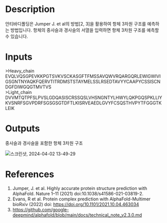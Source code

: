 # Description 

안티바디폴딩은 Jumper J. et al의 방법[2, 3]을 활용하여 항체 3차원 구조를 예측하는 방법입니다. 항체의 중사슬과 경사슬의 서열을 입력하면 항체 3차원 구조를 예측할 수 있습니다. 

# Inputs
\>Heavy_chain <br>
EVQLVQSGPEVKKPGTSVKVSCKASGFTFMSSAVQWVRQARGQRLEWIGWIVIGSGNTNYAQKFQERVTITRDMSTSTAYMELSSLRSEDTAVYYCAAPYCSSISCNDGFDIWGQGTMVTVS <br>
\>Light_chain <br>
DVVMTQTPFSLPVSLGDQASISCRSSQSLVHSNGNTYLHWYLQKPGQSPKLLIYKVSNRFSGVPDRFSGSGSGTDFTLKISRVEAEDLGVYFCSQSTHVPYTFGGGTKLEIK

# Outputs

중사슬과 경사슬을 포함한 항체 3차원 구조

![스크린샷, 2024-04-02 13-49-29](https://github.com/arontier/ad3-tutorials/assets/121647082/2236436b-787a-45c4-8d98-8957ae97ac5c)



# References

1. Jumper, J. et al. Highly accurate protein structure prediction with AlphaFold. Nature 1–11 (2021) doi:10.1038/s41586-021-03819-2. <br>
2. Evans, R et al. Protein complex prediction with AlphaFold-Multimer bioRxiv (2022) doi: https://doi.org/10.1101/2021.10.04.463034 <br>
3. https://github.com/google-deepmind/alphafold/blob/main/docs/technical_note_v2.3.0.md
